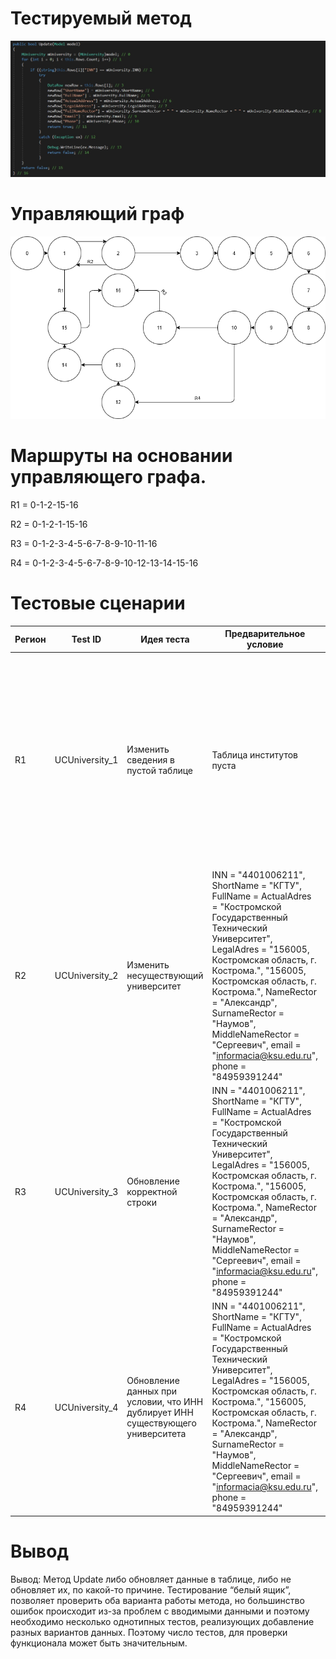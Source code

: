 # Тестируемый метод
![alt text](code.png "Тестируемый метод")
# Управляющий граф
![alt text](graph.png "Тестируемый метод")
# Маршруты на основании управляющего графа.

R1 = 0-1-2-15-16

R2 = 0-1-2-1-15-16

R3 = 0-1-2-3-4-5-6-7-8-9-10-11-16

R4 = 0-1-2-3-4-5-6-7-8-9-10-12-13-14-15-16

# Тестовые сценарии
|Регион|Test ID|Идея теста|Предварительное условие|Входные параметры|Ожидаемый результат|
| --- | --- | --- | --- | --- | --- |
|R1|UCUniversity_1|Изменить сведения в пустой таблице| Таблица институтов пуста | INN = "4401006211", ShortName = "КГТУ", FullName =  ActualAdres = "Костромской Государственный Технический Университет", LegalAdres = "156005, Костромская область, г. Кострома.", "156005, Костромская область, г. Кострома.", NameRector = "Александр", SurnameRector = "Наумов", MiddleNameRector = "Сергеевич", email = "informacia@ksu.edu.ru", phone = "84959391244" | false |
|R2|UCUniversity_2|Изменить несуществующий университет|INN = "4401006211", ShortName = "КГТУ", FullName =  ActualAdres = "Костромской Государственный Технический Университет", LegalAdres = "156005, Костромская область, г. Кострома.", "156005, Костромская область, г. Кострома.", NameRector = "Александр", SurnameRector = "Наумов", MiddleNameRector = "Сергеевич", email = "informacia@ksu.edu.ru", phone = "84959391244"| INN = "66666666", ShortName = "КГТУ", FullName =  ActualAdres = "Костромской Государственный Технический Университет", LegalAdres = "156005, Костромская область, г. Кострома.", "156005, Костромская область, г. Кострома.", NameRector = "Александр", SurnameRector = "Наумов", MiddleNameRector = "Сергеевич", email = "informacia@ksu.edu.ru", phone = "84959391244" | false|
|R3|UCUniversity_3|Обновление корректной строки|INN = "4401006211", ShortName = "КГТУ", FullName =  ActualAdres = "Костромской Государственный Технический Университет", LegalAdres = "156005, Костромская область, г. Кострома.", "156005, Костромская область, г. Кострома.", NameRector = "Александр", SurnameRector = "Наумов", MiddleNameRector = "Сергеевич", email = "informacia@ksu.edu.ru", phone = "84959391244" | INN = "4401006211", ShortName = "КГТУ", FullName =  ActualAdres = "Костромской Государственный Технический Университет", LegalAdres = "156005, Костромская область, г. Кострома.", "156005, Костромская область, г. Кострома.", NameRector = "Александр", SurnameRector = "Наумов", MiddleNameRector = "Сергеевич", email = "informacia@ksu.edu.ru", phone = "89999641203" |true|
|R4|UCUniversity_4|Обновление данных при условии, что ИНН дублирует ИНН существующего университета| INN = "4401006211", ShortName = "КГТУ", FullName =  ActualAdres = "Костромской Государственный Технический Университет", LegalAdres = "156005, Костромская область, г. Кострома.", "156005, Костромская область, г. Кострома.", NameRector = "Александр", SurnameRector = "Наумов", MiddleNameRector = "Сергеевич", email = "informacia@ksu.edu.ru", phone = "84959391244" | INN = "4401006266", ShortName = "КГТУ", FullName =  ActualAdres = "Костромской Государственный Технический Университет", LegalAdres = "156005, Костромская область, г. Кострома.", "156005, Костромская область, г. Кострома.", NameRector = "Александр", SurnameRector = "Наумов", MiddleNameRector = "Сергеевич", email = "informacia@ksu.edu.ru", phone = "84959391244" |false|


# Вывод
Вывод: Метод Update либо обновляет данные в таблице, либо не обновляет их, по какой-то причине. Тестирование “белый ящик”, позволяет проверить оба варианта работы метода, но большинство ошибок происходит из-за проблем с вводимыми данными и поэтому необходимо несколько однотипных тестов, реализующих добавление разных вариантов данных. Поэтому число тестов, для проверки функционала может быть значительным.
